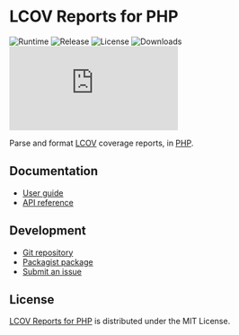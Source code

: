 # LCOV Reports for PHP
![Runtime](https://badgen.net/packagist/php/cedx/lcov) ![Release](https://badgen.net/packagist/v/cedx/lcov) ![License](https://badgen.net/packagist/license/cedx/lcov) ![Downloads](https://badgen.net/packagist/dt/cedx/lcov) ![Coverage](https://badgen.net/codecov/c/github/cedx/lcov.php)

Parse and format [LCOV](http://ltp.sourceforge.net/coverage/lcov.php) coverage reports,
in [PHP](https://www.php.net).

## Documentation
- [User guide](https://github.com/cedx/lcov.php/wiki)
- [API reference](https://cedx.github.io/lcov.php)

## Development
- [Git repository](https://github.com/cedx/lcov.php)
- [Packagist package](https://packagist.org/packages/cedx/lcov)
- [Submit an issue](https://github.com/cedx/lcov.php/issues)

## License
[LCOV Reports for PHP](https://github.com/cedx/lcov.php) is distributed under the MIT License.
